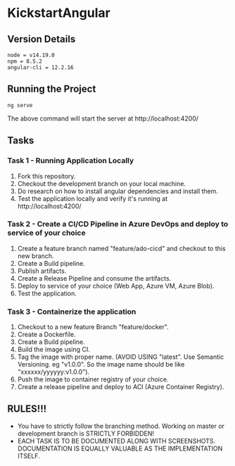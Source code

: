 # KickstartAngular

## Version Details
```
node = v14.19.0
npm = 8.5.2
angular-cli = 12.2.16
```

## Running the Project

```
ng serve
```

The above command will start the server at http://localhost:4200/

## Tasks

### Task 1 - Running Application Locally

1. Fork this repository.
2. Checkout the development branch on your local machine.
3. Do research on how to install angular dependencies and install them.
4. Test the application locally and verify it's running at http://localhost:4200/

### Task 2 - Create a CI/CD Pipeline in Azure DevOps and deploy to service of your choice

1. Create a feature branch named "feature/ado-cicd" and checkout to this new branch.
2. Create a Build pipeline.
3. Publish artifacts.
4. Create a Release Pipeline and consume the artifacts.
5. Deploy to service of your choice (Web App, Azure VM, Azure Blob).
6. Test the application.

### Task 3 - Containerize the application

1. Checkout to a new feature Branch "feature/docker".
2. Create a Dockerfile.
3. Create a Build pipeline.
3. Build the image using CI.
4. Tag the image with proper name. (AVOID USING "latest". Use Semantic Versioning. eg "v1.0.0". So the image name should be like "xxxxxx/yyyyyy:v1.0.0").
5. Push the image to container registry of your choice.
6. Create a release pipeline and deploy to ACI (Azure Container Registry).

## RULES!!!

- You have to strictly follow the branching method. Working on master or development branch is STRICTLY FORBIDDEN!
- EACH TASK IS TO BE DOCUMENTED ALONG WITH SCREENSHOTS. DOCUMENTATION IS EQUALLY VALUABLE AS THE IMPLEMENTATION ITSELF.
